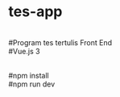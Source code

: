 # tes-app

<br>
#Program tes tertulis Front End
<br>
#Vue.js 3
<br>
<br>

#npm install
<br>
#npm run dev
